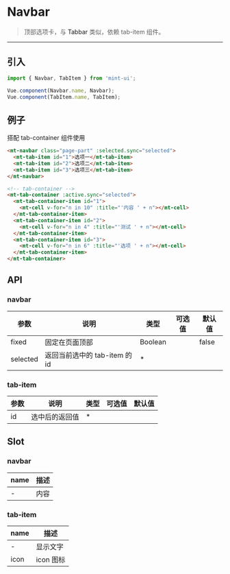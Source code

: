 # Navbar

> 顶部选项卡，与 <a v-link="{path:'/tabbar'}">Tabbar</a> 类似，依赖 tab-item 组件。

------------

## 引入

```javascript
import { Navbar, TabItem } from 'mint-ui';

Vue.component(Navbar.name, Navbar);
Vue.component(TabItem.name, TabItem);
```

## 例子
搭配 <a v-link="{path:'/tab-container'}">tab-container</a> 组件使用

```html
<mt-navbar class="page-part" :selected.sync="selected">
  <mt-tab-item id="1">选项一</mt-tab-item>
  <mt-tab-item id="2">选项二</mt-tab-item>
  <mt-tab-item id="3">选项三</mt-tab-item>
</mt-navbar>

<!-- tab-container -->
<mt-tab-container :active.sync="selected">
  <mt-tab-container-item id="1">
    <mt-cell v-for="n in 10" :title="'内容 ' + n"></mt-cell>
  </mt-tab-container-item>
  <mt-tab-container-item id="2">
    <mt-cell v-for="n in 4" :title="'测试 ' + n"></mt-cell>
  </mt-tab-container-item>
  <mt-tab-container-item id="3">
    <mt-cell v-for="n in 6" :title="'选项 ' + n"></mt-cell>
  </mt-tab-container-item>
</mt-tab-container>
```

## API

### navbar

| 参数 | 说明 | 类型 | 可选值 | 默认值 |
|------|-------|---------|-------|--------|
| fixed | 固定在页面顶部 | Boolean | | false |
| selected | 返回当前选中的 tab-item 的 id | * | |  |

### tab-item
| 参数 | 说明 | 类型 | 可选值 | 默认值 |
|------|-------|---------|-------|--------|
| id | 选中后的返回值 | * | |  |

## Slot
### navbar
| name | 描述 |
|------|--------|
| - | 内容 |

### tab-item
| name | 描述 |
|------|--------|
| - | 显示文字|
|icon | icon 图标|

